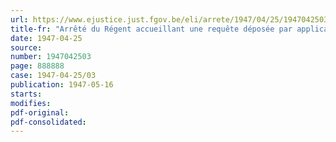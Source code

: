 ```yaml
---
url: https://www.ejustice.just.fgov.be/eli/arrete/1947/04/25/1947042503/justel
title-fr: "Arrêté du Régent accueillant une requête déposée par application de l'arrêté royal du 13 janvier 1935, permettant l'institution d'une règlementation économique de la production et de la distribution"
date: 1947-04-25
source:
number: 1947042503
page: 888888
case: 1947-04-25/03
publication: 1947-05-16
starts:
modifies:
pdf-original:
pdf-consolidated:
---
```


